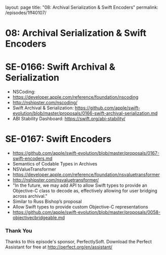 layout: page
title: "08: Archival Serialization & Swift Encoders"
permalink: /episodes/1ff40107/

# 08: Archival Serialization & Swift Encoders

# SE-0166: Swift Archival & Serialization

- NSCoding:
 - https://developer.apple.com/reference/foundation/nscoding
 - http://nshipster.com/nscoding/
- Swift Archival & Serialization: https://github.com/apple/swift-evolution/blob/master/proposals/0166-swift-archival-serialization.md
- ABI Stability Dashboard: https://swift.org/abi-stability/

# SE-0167: Swift Encoders

- https://github.com/apple/swift-evolution/blob/master/proposals/0167-swift-encoders.md
- Semantics of Codable Types in Archives
- NSValueTransformer
 - https://developer.apple.com/reference/foundation/nsvaluetransformer
 - http://nshipster.com/nsvaluetransformer/
- "In the future, we may add API to allow Swift types to provide an Objective-C class to decode as, effectively allowing for user bridging across archival."
- Similar to Russ Bishop’s proposal
 - Allow Swift types to provide custom Objective-C representations
 - https://github.com/apple/swift-evolution/blob/master/proposals/0058-objectivecbridgeable.md

### Thank You 

Thanks to this episode's sponsor, PerfectlySoft. Download the Perfect Assistant for free at http://perfect.org/en/assistant/
